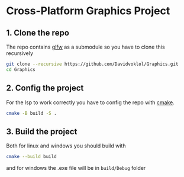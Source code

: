 # Cross-Platform Graphics Project

## 1. Clone the repo
The repo contains [glfw](https://www.glfw.org/download.html) as a submodule so you have to clone this recursively
```bash
git clone --recursive https://github.com/Davidvoklol/Graphics.git
cd Graphics
```

## 2. Config the project

For the lsp to work correctly you have to config the repo with [cmake](https://cmake.org/).
```bash
cmake -B build -S .
```

## 3. Build the project

Both for linux and windows you should build with
```bash
cmake --build build
```
and for windows the .exe file will be in `build/Debug` folder
